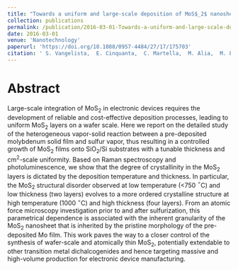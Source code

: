 ```yaml
---
title: "Towards a uniform and large-scale deposition of MoS$_2$ nanosheets via sulfurization of ultra-thin Mo-based solid films"
collection: publications
permalink: /publication/2016-03-01-Towards-a-uniform-and-large-scale-deposition-of-MoS_2-nanosheets-via-sulfurization-of-ultra-thin-Mo-based-solid-films
date: 2016-03-01
venue: 'Nanotechnology'
paperurl: 'https://doi.org/10.1088/0957-4484/27/17/175703'
citation: ' S. Vangelista,  E. Cinquanta,  C. Martella,  M. Alia,  M. Longo,  A. Lamperti,  R. Mantovan,  F. Basso Basset,  F. Pezzoli,  A. Molle,  Nanotechnology 27, 175703 (2016).'
---
```

# Abstract

Large-scale integration of MoS$_2$ in electronic devices requires the development of reliable and cost-effective deposition processes, leading to uniform MoS$_2$ layers on a wafer scale. Here we report on the detailed study of the heterogeneous vapor-solid reaction between a pre-deposited molybdenum solid film and sulfur vapor, thus resulting in a controlled growth of MoS$_2$ films onto SiO$_2$/Si substrates with a tunable thickness and cm$^2$-scale uniformity. Based on Raman spectroscopy and photoluminescence, we show that the degree of crystallinity in the MoS$_2$ layers is dictated by the deposition temperature and thickness. In particular, the MoS$_2$ structural disorder observed at low temperature (<750 $^{\circ}$C) and low thickness (two layers) evolves to a more ordered crystalline structure at high temperature (1000 $^{\circ}$C) and high thickness (four layers). From an atomic force microscopy investigation prior to and after sulfurization, this parametrical dependence is associated with the inherent granularity of the MoS$_2$ nanosheet that is inherited by the pristine morphology of the pre-deposited Mo film. This work paves the way to a closer control of the synthesis of wafer-scale and atomically thin MoS$_2$, potentially extendable to other transition metal dichalcogenides and hence targeting massive and high-volume production for electronic device manufacturing.
